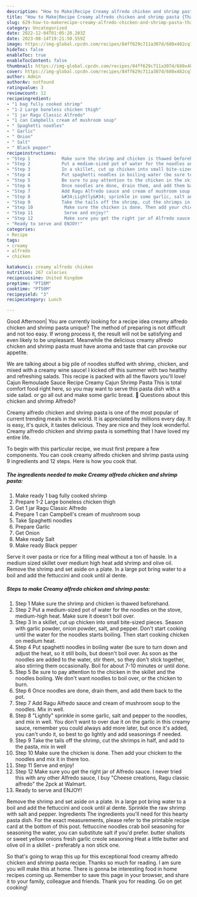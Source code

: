 ```yaml
---
description: "How to Make|Recipe Creamy alfredo chicken and shrimp pasta {That is Simple"
title: "How to Make|Recipe Creamy alfredo chicken and shrimp pasta {That is Simple"
slug: 629-how-to-makerecipe-creamy-alfredo-chicken-and-shrimp-pasta-that-is-simple
category: Uncategorized
date: 2022-12-04T01:05:28.203Z
date: 2023-08-14T19:21:50.559Z
image: https://img-global.cpcdn.com/recipes/84ff629c711a307d/680x482cq70/creamy-alfredo-chicken-and-shrimp-pasta-recipe-main-photo.jpg
hideToc: false
enableToc: true
enableTocContent: false
thumbnail: https://img-global.cpcdn.com/recipes/84ff629c711a307d/680x482cq70/creamy-alfredo-chicken-and-shrimp-pasta-recipe-main-photo.jpg
cover: https://img-global.cpcdn.com/recipes/84ff629c711a307d/680x482cq70/creamy-alfredo-chicken-and-shrimp-pasta-recipe-main-photo.jpg
author: Admin
authorAv: notfound
ratingvalue: 3
reviewcount: 12
recipeingredient:
- "1 bag fully cooked shrimp"
- "1-2 Large boneless chicken thigh"
- "1 jar Ragu Classic Alfredo"
- "1 can Campbells cream of mushroom soup"
- " Spaghetti noodles"
- " Garlic"
- " Onion"
- " Salt"
- " Black pepper"
recipeinstructions:
- "Step 1            Make sure the shrimp and chicken is thawed beforehand."
- "Step 2            Put a medium-sized pot of water for the noodles on the stove, medium-high heat. Make sure it doesn&#39;t boil over."
- "Step 3            In a skillet, cut up chicken into small bite-sized pieces. Season with garlic powder, onion powder, salt, and pepper. Don&#39;t start cooking until the water for the noodles starts boiling. Then start cooking chicken on medium heat."
- "Step 4            Put spaghetti noodles in boiling water (be sure to turn down and adjust the heat, so it still boils, but doesn&#39;t boil over. As soon as the noodles are added to the water, stir them, so they don&#39;t stick together, also stirring them occasionally. Boil for about 7-10 minutes or until done."
- "Step 5            Be sure to pay attention to the chicken in the skillet and the noodles boiling. We don&#39;t want noodles to boil over, or the chicken to burn."
- "Step 6            Once noodles are done, drain them, and add them back to the pot."
- "Step 7            Add Ragu Alfredo sauce and cream of mushroom soup to the noodles. Mix in well."
- "Step 8            &#34;Lightly&#34; sprinkle in some garlic, salt and pepper to the noodles, and mix in well. You don&#39;t want to over due it on the garlic in this creamy sauce, remember you could always add more later, but once it&#39;s added, you can&#39;t undo it, so best to go lightly and add seasonings if needed."
- "Step 9            Take the tails off the shrimp, cut the shrimps in half, and add to the pasta, mix in well"
- "Step 10            Make sure the chicken is done. Then add your chicken to the noodles and mix it in there too."
- "Step 11            Serve and enjoy!"
- "Step 12            Make sure you get the right jar of Alfredo sauce. I never tried this with any other Alfredo sauce, I buy &#34;Cheese creations, Ragu classic alfredo&#34; the 2pck at Walmart."
- "Ready to serve and ENJOY!"
categories:
- Recipe
tags:
- creamy
- alfredo
- chicken

katakunci: creamy alfredo chicken 
nutrition: 267 calories
recipecuisine: United Kingdom
preptime: "PT18M"
cooktime: "PT50M"
recipeyield: "3"
recipecategory: Lunch

---
```



Good Afternoon| You are currently looking for a recipe idea creamy alfredo chicken and shrimp pasta unique? The method of preparing is not difficult and not too easy. If wrong process it, the result will not be satisfying and even likely to be unpleasant. Meanwhile the delicious creamy alfredo chicken and shrimp pasta must have aroma and taste that can provoke our appetite.





We are talking about a big pile of noodles stuffed with shrimp, chicken, and mixed with a creamy wine sauce! I kicked off this summer with two healthy and refreshing salads. This recipe is packed with all the flavors you&#39;ll love! Cajun Remoulade Sauce Recipe Creamy Cajun Shrimp Pasta This is total comfort food right here, so you may want to serve this pasta dish with a side salad. or go all out and make some garlic bread. 🙂 Questions about this chicken and shrimp Alfredo?

Creamy alfredo chicken and shrimp pasta is one of the most popular of current trending meals in the world. It is appreciated by millions every day. It is easy, it's quick, it tastes delicious. They are nice and they look wonderful. Creamy alfredo chicken and shrimp pasta is something that I have loved my entire life.


To begin with this particular recipe, we must first prepare a few components. You can cook creamy alfredo chicken and shrimp pasta using 9 ingredients and 12 steps. Here is how you cook that.

<!--inarticleads1-->

##### The ingredients needed to make Creamy alfredo chicken and shrimp pasta:

1. Make ready 1 bag fully cooked shrimp
1. Prepare 1-2 Large boneless chicken thigh
1. Get 1 jar Ragu Classic Alfredo
1. Prepare 1 can Campbell&#39;s cream of mushroom soup
1. Take  Spaghetti noodles
1. Prepare  Garlic
1. Get  Onion
1. Make ready  Salt
1. Make ready  Black pepper


Serve it over pasta or rice for a filling meal without a ton of hassle. In a medium sized skillet over medium high heat add shrimp and olive oil. Remove the shrimp and set aside on a plate. In a large pot bring water to a boil and add the fettuccini and cook until al dente. 

<!--inarticleads2-->

##### Steps to make Creamy alfredo chicken and shrimp pasta:

1. Step 1            Make sure the shrimp and chicken is thawed beforehand.
1. Step 2            Put a medium-sized pot of water for the noodles on the stove, medium-high heat. Make sure it doesn&#39;t boil over.
1. Step 3            In a skillet, cut up chicken into small bite-sized pieces. Season with garlic powder, onion powder, salt, and pepper. Don&#39;t start cooking until the water for the noodles starts boiling. Then start cooking chicken on medium heat.
1. Step 4            Put spaghetti noodles in boiling water (be sure to turn down and adjust the heat, so it still boils, but doesn&#39;t boil over. As soon as the noodles are added to the water, stir them, so they don&#39;t stick together, also stirring them occasionally. Boil for about 7-10 minutes or until done.
1. Step 5            Be sure to pay attention to the chicken in the skillet and the noodles boiling. We don&#39;t want noodles to boil over, or the chicken to burn.
1. Step 6            Once noodles are done, drain them, and add them back to the pot.
1. Step 7            Add Ragu Alfredo sauce and cream of mushroom soup to the noodles. Mix in well.
1. Step 8            &#34;Lightly&#34; sprinkle in some garlic, salt and pepper to the noodles, and mix in well. You don&#39;t want to over due it on the garlic in this creamy sauce, remember you could always add more later, but once it&#39;s added, you can&#39;t undo it, so best to go lightly and add seasonings if needed.
1. Step 9            Take the tails off the shrimp, cut the shrimps in half, and add to the pasta, mix in well
1. Step 10            Make sure the chicken is done. Then add your chicken to the noodles and mix it in there too.
1. Step 11            Serve and enjoy!
1. Step 12            Make sure you get the right jar of Alfredo sauce. I never tried this with any other Alfredo sauce, I buy &#34;Cheese creations, Ragu classic alfredo&#34; the 2pck at Walmart.
1. Ready to serve and ENJOY!

Remove the shrimp and set aside on a plate. In a large pot bring water to a boil and add the fettuccini and cook until al dente. Sprinkle the raw shrimp with salt and pepper. Ingredients The ingredients you&#39;ll need for this hearty pasta dish. For the exact measurements, please refer to the printable recipe card at the bottom of this post. fettuccine noodles crab boil seasoning for seasoning the water, you can substitute salt if you&#39;d prefer. butter shallots or sweet yellow onions fresh garlic creole seasoning Heat a little butter and olive oil in a skillet - preferably a non stick one. 

So that's going to wrap this up for this exceptional food creamy alfredo chicken and shrimp pasta recipe. Thanks so much for reading. I am sure you will make this at home. There is gonna be interesting food in home recipes coming up. Remember to save this page in your browser, and share it to your family, colleague and friends. Thank you for reading. Go on get cooking!
